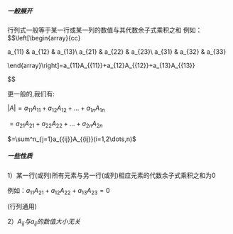 ##### 一般展开
行列式一般等于某一行或某一列的数值与其代数余子式乘积之和
例如：
$$\left[\begin{array}{cc}

a_{11} & a_{12} & a_{13}\\
a_{21} & a_{22} & a_{23}\\
a_{31} & a_{32} & a_{33}

\end{array}\right]=a_{11}A_{{11}}+a_{12}A_{{12}}+a_{13}A_{{13}}

$$


更一般的,我们有:

$|A|=a_{{11}}A_{{11}}+a_{{12}}A_{{12}}+\dots+a_{{1n}}A_{{1n}}$

$=a_{{21}}A_{{21}}+a_{{22}}A_{{22}}+\dots+a_{{2n}}A_{{2n}}$

$=\sum^n_{j=1}a_{{ij}}A_{{ij}}(i=1,2\dots,n)$

##### 一些性质

1）某一行(或列)所有元素与另一行(或列)相应元素的代数余子式乘积之和为0

例如：$a_{11}A_{21}+a_{12}A_{22}+a_{13}A_{23}=0$

(行列通用)

2）$A_{{ij}}与a_{{ij}}的数值大小无关$



